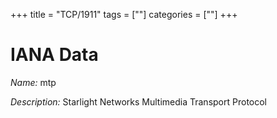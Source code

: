 +++
title = "TCP/1911"
tags = [""]
categories = [""]
+++

# IANA Data

_Name:_ mtp

_Description:_ Starlight Networks Multimedia Transport Protocol

